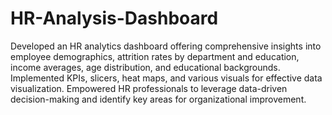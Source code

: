 # HR-Analysis-Dashboard

Developed an HR analytics dashboard offering comprehensive insights into employee demographics, attrition rates by department and education, income averages, age distribution, and educational backgrounds.
Implemented KPIs, slicers, heat maps, and various visuals for effective data visualization.
Empowered HR professionals to leverage data-driven decision-making and identify key areas for organizational improvement.
